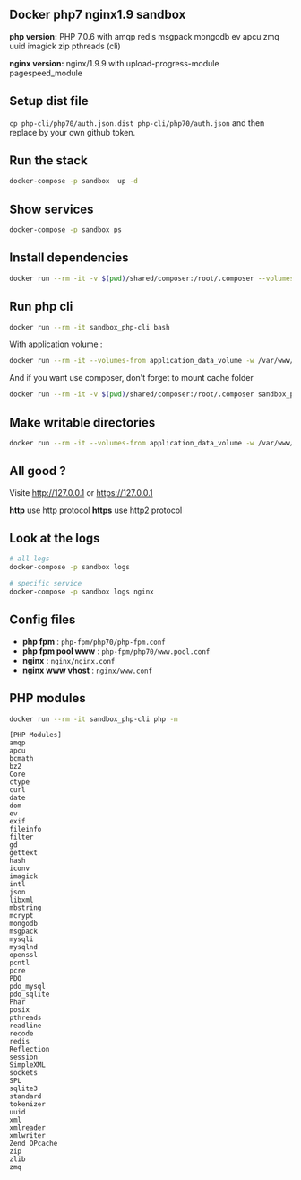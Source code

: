 Docker php7 nginx1.9 sandbox
--------------------------

**php version:** PHP 7.0.6 with amqp redis msgpack mongodb ev apcu zmq uuid imagick zip pthreads (cli) 

**nginx version:** nginx/1.9.9 with upload-progress-module pagespeed_module

## Setup dist file

`cp php-cli/php70/auth.json.dist php-cli/php70/auth.json` and then replace by your own github token.


## Run the stack

```bash
docker-compose -p sandbox  up -d
```

## Show services

```bash
docker-compose -p sandbox ps
```

## Install dependencies

```bash
docker run --rm -it -v $(pwd)/shared/composer:/root/.composer --volumes-from application_data_volume -w /var/www/ sandbox_php-cli composer install
```

## Run php cli

```bash
docker run --rm -it sandbox_php-cli bash
```

With application volume : 

```bash
docker run --rm -it --volumes-from application_data_volume -w /var/www/ sandbox_php-cli bash
```

And if you want use composer, don't forget to mount cache folder

```bash
docker run --rm -it -v $(pwd)/shared/composer:/root/.composer sandbox_php-cli composer
```

## Make writable directories

```bash
docker run --rm -it --volumes-from application_data_volume -w /var/www/ busybox chmod 777 -Rf var/cache var/logs
```

## All good ?

Visite http://127.0.0.1 or https://127.0.0.1

**http** use http protocol
**https** use http2 protocol

## Look at the logs

```bash
# all logs
docker-compose -p sandbox logs

# specific service
docker-compose -p sandbox logs nginx
```

## Config files

* **php fpm** : `php-fpm/php70/php-fpm.conf`
* **php fpm pool www** : `php-fpm/php70/www.pool.conf`
* **nginx** : `nginx/nginx.conf`
* **nginx www vhost** : `nginx/www.conf`

## PHP modules 

```bash
docker run --rm -it sandbox_php-cli php -m
```

```
[PHP Modules]
amqp
apcu
bcmath
bz2
Core
ctype
curl
date
dom
ev
exif
fileinfo
filter
gd
gettext
hash
iconv
imagick
intl
json
libxml
mbstring
mcrypt
mongodb
msgpack
mysqli
mysqlnd
openssl
pcntl
pcre
PDO
pdo_mysql
pdo_sqlite
Phar
posix
pthreads
readline
recode
redis
Reflection
session
SimpleXML
sockets
SPL
sqlite3
standard
tokenizer
uuid
xml
xmlreader
xmlwriter
Zend OPcache
zip
zlib
zmq
```
